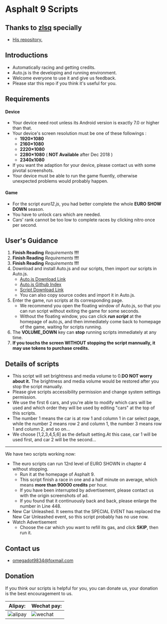 # Asphalt 9 Scripts

## Thanks to <a href = "https://github.com/zlsq" target = "_blank">zlsq</a> specially

* <a href = "https://github.com/zlsq/A9" target = "_blank">His repository.</a>

## Introductions
* Automatically racing and getting credits.
* Auto.js is the developing and running environment.
* Welcome everyone to use it and give us feedback.
* Please star this repo if you think it's useful for you.

## Requirements

#### Device

* Your device need root unless its Android version is exactly 7.0 or higher than that.
* Your device's screen resolution must be one of these followings :
  * **1920×1080**
  * **2160×1080**
  * **2220×1080**
  * **2280×1080** ( **NOT Available** after Dec 2018 )
  * **2340x1080**
* If you want the adaption for your device, please contact us with some pivotal screenshots.
* Your device must be able to run the game fluently, otherwise unexpected problems would probably happen.

#### Game

* For the script *euro12.js*, you had better complete the whole **EURO SHOW DOWN** season.
* You have to unlock cars which are needed.
* Cars' rank cannot be too low to complete races by clicking nitro once per second.

## User's Guidance
1. **Finish Reading** *Requirements* **!!!**
2. **Finish Reading** *Requirements* **!!!**
3. **Finish Reading** *Requirements* **!!!**
4. Download and install Auto.js and our scripts, then import our scripts in Auto.js.
    * <a href="https://www.coolapk.com/apk/org.autojs.autojs">Auto.js Download Link</a>
    * <a href="https://github.com/hyb1996/Auto.js/releases">Auto.js Github Index</a>
    * <a href="https://github.com/zlsq/A9/releases">Script Download Link</a>
    * You can also copy source codes and import it in Auto.js.
5. Enter the game, run scripts at its corresponding page.
    * We recommend you open the floating window of Auto.js, so that you can run script without exiting the game for some seconds.
    * Without the floating window, you can click ***run script*** at the homepage of auto.js, and then immediately come back to homepage of the game, waiting for scripts running.
6. The **VOLUME_DOWN** key can **stop** running scripts immediately at any time.
7. **If you touchs the screen WITHOUT stopping the script mannually, it may use tokens to purchase credits.**

## Details of scripts
- This script will set brightness and media volume to 0.**DO NOT worry about it.** The brightness and media volume would be restored after you stop the script manually.
- Please give scripts accessibility permission and change system settings permission.
- We use the first 6 cars, and you're able to modify which cars will be used and which order they will be used by editing "cars" at the top of this scripts.
- The number 1 means the car is at row 1 and column 1 in car select page, while the number 2 means row 2 and column 1, the number 3 means row 1 and column 2, and so on... 
- We choose [1,2,3,4,5,6] as the default setting.At this case, car 1 will be used first, and car 2 will be the second...

---

We have two scripts working now:

* The euro scripts can run 12rd level of EURO SHOWN in chapter 4 without stopping.
    * Run it at the homepage of Asphalt 9.
    * This script finish a race in one and a half minute on average, which means **more than 90000 credits** per hour.
    * If you have been interrupted by advertisement, please contact us with the origin screenshots of ad.
    * If you found that it continuously back and back, please enlarge the number in Line 448.
* New Car Unleashed. It seems that the SPECIAL EVENT has replaced the New Car Unleashed event, so this script probably has no use now.
* Watch Advertisement
    * Choose the car which you want to refill its gas, and click **SKIP**, then run it.
## Contact us
* omegadot9834@foxmail.com

## Donation
If you think our scripts is helpful for you, you can donate us, your donation is the best encouragement to us.<br/>

| Alipay: | Wechat pay: |
| ---------- | -------- |
| ![alipay](alipay.png) | ![wechat](wechat.png) |

